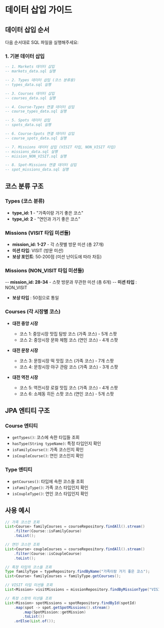 # 데이터 삽입 가이드

## 데이터 삽입 순서

다음 순서대로 SQL 파일을 실행해주세요:

### 1. 기본 데이터 삽입
```sql
-- 1. Markets 데이터 삽입
-- markets_data.sql 실행

-- 2. Types 데이터 삽입 (코스 분류용)
-- types_data.sql 실행

-- 3. Courses 데이터 삽입
-- courses_data.sql 실행

-- 4. Course-Types 연결 데이터 삽입
-- course_types_data.sql 실행

-- 5. Spots 데이터 삽입
-- spots_data.sql 실행

-- 6. Course-Spots 연결 데이터 삽입
-- course_spots_data.sql 실행

-- 7. Missions 데이터 삽입 (VISIT 타입, NON_VISIT 타입)
-- missions_data.sql 실행
-- miision_NON_VISIT.sql 실행

-- 8. Spot-Missions 연결 데이터 삽입
-- spot_missions_data.sql 실행
```

## 코스 분류 구조

### Types (코스 분류)
- **type_id: 1** - "가족이랑 가기 좋은 코스"
- **type_id: 2** - "연인과 가기 좋은 코스"

### Missions (VISIT 타입 미션들)
- **mission_id: 1-27** - 각 스팟별 방문 미션 (총 27개)
- **미션 타입**: VISIT (방문 미션)
- **보상 포인트**: 50-200점 (미션 난이도에 따라 차등)

### Missions (NON_VISIT 타입 미션들)
-- **mission_id: 28-34** - 스팟 방문과 무관한 미션 (총 6개)
-- **미션 타입** : NON_VISIT
- **보상 타입** : 50점으로 통일

### Courses (각 시장별 코스)
- **대전 중앙 시장**
  - 코스 1: 중앙시장 맛집 탐방 코스 (가족 코스) - 5개 스팟
  - 코스 2: 중앙시장 문화 체험 코스 (연인 코스) - 4개 스팟

- **대전 문창 시장**
  - 코스 3: 문창시장 떡 맛집 코스 (가족 코스) - 7개 스팟
  - 코스 4: 문창시장 야구 관람 코스 (가족 코스) - 3개 스팟

- **대전 역전 시장**
  - 코스 5: 역전시장 로컬 맛집 코스 (가족 코스) - 4개 스팟
  - 코스 6: 소제동 히든 스팟 코스 (연인 코스) - 5개 스팟

## JPA 엔티티 구조

### Course 엔티티
- `getTypes()`: 코스에 속한 타입들 조회
- `hasType(String typeName)`: 특정 타입인지 확인
- `isFamilyCourse()`: 가족 코스인지 확인
- `isCoupleCourse()`: 연인 코스인지 확인

### Type 엔티티
- `getCourses()`: 타입에 속한 코스들 조회
- `isFamilyType()`: 가족 코스 타입인지 확인
- `isCoupleType()`: 연인 코스 타입인지 확인

## 사용 예시

```java
// 가족 코스만 조회
List<Course> familyCourses = courseRepository.findAll().stream()
    .filter(Course::isFamilyCourse)
    .toList();

// 연인 코스만 조회
List<Course> coupleCourses = courseRepository.findAll().stream()
    .filter(Course::isCoupleCourse)
    .toList();

// 특정 타입의 코스들 조회
Type familyType = typeRepository.findByName("가족이랑 가기 좋은 코스");
List<Course> familyCourses = familyType.getCourses();

// VISIT 타입 미션들 조회
List<Mission> visitMissions = missionRepository.findByMissionType("VISIT");

// 특정 스팟의 미션들 조회
List<Mission> spotMissions = spotRepository.findById(spotId)
    .map(spot -> spot.getSpotMissions().stream()
        .map(SpotMission::getMission)
        .toList())
    .orElse(List.of());
```
